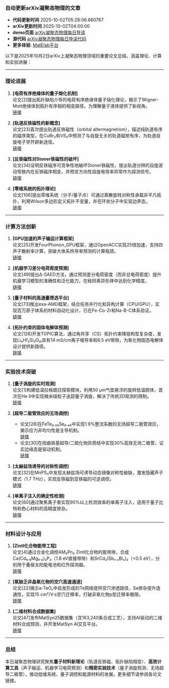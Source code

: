### 自动更新arXiv凝聚态物理的文章
  - **代码更新时间** 2025-10-02T05:28:06.880767
  - **arXiv更新时间** 2025-10-02T04:00:00
  - **demo页面** [arXiv凝聚态物理每日导读](https://iopwsy.github.io/arXiv_cond-mat/)
  - **源代码** [arXiv凝聚态物理每日导读代码](https://github.com/iopwsy/arXiv_cond-mat/)
  - **更多体验**: [MatElab平台](https://in.iphy.ac.cn/eln/#/recday)

以下是2025年10月2日arXiv上凝聚态物理领域的重要论文总结，涵盖理论、计算和实验进展：

---

### **理论进展**
1. **[电荷有序绝缘体的量子熔化机制]**  
   论文[2]提出拓扑缺陷介导的电荷有序绝缘体量子熔化理论，揭示了Wigner-Mott绝缘体到拓扑有序相的相变路径，为理解量子液体提供了新视角。  
   [链接](https://arxiv.org/abs/2510.00099)

2. **[轨道反铁磁性的新概念]**  
   论文[23]首次提出轨道反铁磁性（orbital altermagnetism），描述纯轨道有序的磁序类型，在CuBr₂和VS₂中预测了与自旋无关的轨道磁矩有序，为轨道自旋电子学开辟新途径。  
   [链接](https://arxiv.org/abs/2510.00509)

3. **[反铁磁性对Stoner铁磁性的破坏]**  
   论文[34]证明反铁磁序可竞争性地破坏Stoner铁磁性，提出轨道分辨的自旋波动导致内在反铁磁序相变，并预言方向性自旋电导率异常作为探测信号。  
   [链接](https://arxiv.org/abs/2510.00614)

4. **[零维系统的拓扑理论]**  
   论文[106]提出零维系统（分子/量子点）可通过离散旋转对称性承载非平凡拓扑，利用Wilson多边形定义拓扑不变量，并在环状分子中实现边界态。  
   [链接](https://arxiv.org/abs/2505.00226)

---

### **计算方法创新**
1. **[GPU加速的声子输运计算框架]**  
   论文[25]开发FourPhonon_GPU框架，通过OpenACC实现25倍加速，支持四声子散射率计算，突破大体系热导率预测的计算瓶颈。  
   [链接](https://arxiv.org/abs/2510.00518)

2. **[机器学习差分电荷密度预测]**  
   论文[49]提出Δ-SAED方法，通过预测差分电荷密度（而非总电荷密度）提升机器学习模型的准确性和泛化能力，在硅同素异形体中达到化学精度。  
   [链接](https://arxiv.org/abs/2510.00788)

3. **[量子材料的高通量筛选平台]**  
   论文[73]推出exa-AMD框架，结合任务并行化和异构计算（CPU/GPU），实现百万原子体系的材料自动化设计，已在Fe-Co-Zr和Na-B-C体系验证。  
   [链接](https://arxiv.org/abs/2510.01170)

4. **[拓扑约束的固体电解体预测]**  
   论文[126]开发TOPIC算法，通过角共享（CS）拓扑约束降低构型复杂度，发现Li₄Hf₂Si₃O₁₂具有14 mS/cm离子电导率和6.5 eV带隙，为氧化物固态电解体设计提供新路径。  
   [链接](https://arxiv.org/abs/2509.25763)

---

### **实验技术突破**
1. **[量子涡旋的实时观测]**  
   论文[1]构建低温拉格朗日探索模块，利用50 μm气垫悬浮的旋转低温腔体，首次在He II中实现微米级粒子追踪量子涡旋，解决了传统2D观测的限制。  
   [链接](https://arxiv.org/abs/2510.00026)

2. **[超导二极管效应的无场调控]**  
   - 论文[28]在FeTe₀.₅₅Se₀.₄₅中实现1.9%整流系数的无场超导二极管效应，揭示应力非均匀性是主导机制。  
     [链接](https://arxiv.org/abs/2510.00575)  
   - 论文[30]在扭曲铁基超导/二硫化物异质结中实现30%高效无场二极管，证实边缘态是驱动机制。  
     [链接](https://arxiv.org/abs/2510.00595)

3. **[太赫兹场诱导的对称性调控]**  
   论文[32]在MnPS₃中发现太赫兹场可诱导动态镜像对称性破缺，激发隐藏声子模式（1.7 THz），实现反铁磁到亚铁磁的可逆调控。  
   [链接](https://arxiv.org/abs/2510.00605)

4. **[单离子注入的确定性检测]**  
   论文[60]通过聚焦离子束实现90%以上检测效率的单离子注入，适用于量子比特和色心材料的高精度掺杂。  
   [链接](https://arxiv.org/abs/2510.01035)

---

### **材料设计与应用**
1. **[Zintl化合物能带工程]**  
   论文[4]通过合金化调控AM₂Pn₂ Zintl化合物的能带隙，合成Ca(Cd₀.₈Mg₀.₂)₂P₂（1.8 eV直接带隙）和SrCd₂(Sb₁₋ₓBiₓ)₂（<0.5 eV），分别用于叠层太阳能电池和红外探测器。  
   [链接](https://arxiv.org/abs/2510.00127)

2. **[氧缺乏非晶氧化物的空穴高速通道]**  
   论文[22]揭示a-TeOₓ中自发形成的Te网络提供空穴渗透路径，Se掺杂提升连通性，实现15 cm²/V·s空穴迁移率，打破非氧化物p型迁移率极限。  
   [链接](https://arxiv.org/abs/2510.00473)

3. **[二维材料合成数据集]**  
   论文[47]发布MatSyn25数据集（含163,240条合成工艺），支持AI驱动的二维材料合成预测，并开发MatSyn AI交互平台。  
   [链接](https://arxiv.org/abs/2510.00776)

---

### **总结**
本日凝聚态物理研究聚焦**量子材料新理论**（轨道反铁磁、拓扑缺陷相变）、**高效计算工具**（声子输运、机器学习电荷预测）和**精密实验技术**（量子涡旋观测、无场超导二极管），推动低维系统、量子调控和能源材料的发展。更多细节请参阅各论文链接。